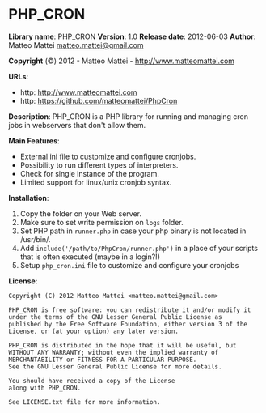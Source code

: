 PHP_CRON
=========

**Library name**: PHP_CRON 
**Version**: 1.0
**Release date**: 2012-06-03
**Author**:	 Matteo Mattei <matteo.mattei@gmail.com>

**Copyright** (&copy;) 2012 - Matteo Mattei - http://www.matteomattei.com

**URLs**:

 - http:  http://www.matteomattei.com
 - http:  https://github.com/matteomattei/PhpCron

**Description**: 	PHP_CRON is a PHP library for running and managing cron jobs in webservers that don't allow them.

**Main Features**:

   - External ini file to customize and configure cronjobs.
   - Possibility to run different types of interpreters.
   - Check for single instance of the program.
   - Limited support for linux/unix cronjob syntax.

**Installation**:

 1. Copy the folder on your Web server.
 2. Make sure to set write permission on ```logs``` folder.
 3. Set PHP path in ```runner.php``` in case your php binary is not located in /usr/bin/.
 4. Add ```include('/path/to/PhpCron/runner.php')``` in a place of your scripts that is often executed (maybe in a login?!)
 5. Setup ```php_cron.ini``` file to customize and configure your cronjobs

**License**:

	Copyright (C) 2012 Matteo Mattei <matteo.mattei@gmail.com>

	PHP_CRON is free software: you can redistribute it and/or modify it
	under the terms of the GNU Lesser General Public License as
	published by the Free Software Foundation, either version 3 of the
	License, or (at your option) any later version.

	PHP_CRON is distributed in the hope that it will be useful, but
	WITHOUT ANY WARRANTY; without even the implied warranty of
	MERCHANTABILITY or FITNESS FOR A PARTICULAR PURPOSE.
	See the GNU Lesser General Public License for more details.

	You should have received a copy of the License
	along with PHP_CRON.

	See LICENSE.txt file for more information.
